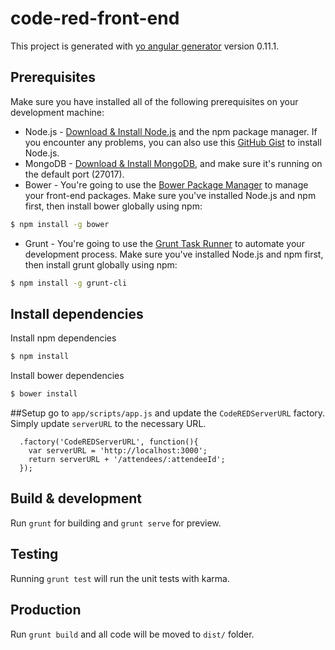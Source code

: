 # code-red-front-end

This project is generated with [yo angular generator](https://github.com/yeoman/generator-angular)
version 0.11.1.

## Prerequisites
Make sure you have installed all of the following prerequisites on your development machine:
* Node.js - [Download & Install Node.js](http://www.nodejs.org/download/) and the npm package manager. If you encounter any problems, you can also use this [GitHub Gist](https://gist.github.com/isaacs/579814) to install Node.js.
* MongoDB - [Download & Install MongoDB](http://www.mongodb.org/downloads), and make sure it's running on the default port (27017).
* Bower - You're going to use the [Bower Package Manager](http://bower.io/) to manage your front-end packages. Make sure you've installed Node.js and npm first, then install bower globally using npm:

```bash
$ npm install -g bower
```

* Grunt - You're going to use the [Grunt Task Runner](http://gruntjs.com/) to automate your development process. Make sure you've installed Node.js and npm first, then install grunt globally using npm:

```bash
$ npm install -g grunt-cli
```

## Install dependencies
Install npm dependencies 
```bash
$ npm install
```

Install bower dependencies 
```bash
$ bower install
```

##Setup
go to `app/scripts/app.js` and update the `CodeREDServerURL` factory. Simply 
update `serverURL` to the necessary URL.
```
  .factory('CodeREDServerURL', function(){
    var serverURL = 'http://localhost:3000';
    return serverURL + '/attendees/:attendeeId';
  });
```

## Build & development

Run `grunt` for building and `grunt serve` for preview.

## Testing

Running `grunt test` will run the unit tests with karma.

## Production
Run `grunt build` and all code will be moved to `dist/` folder.
